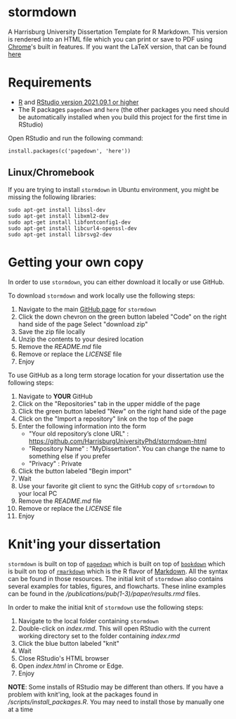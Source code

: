 # stormdown

A Harrisburg University Dissertation Template for R Markdown.
This version is rendered into an HTML file which you can print or save to PDF using [Chrome]()'s built in features.
If you want the LaTeX version, that can be found [here](https://github.com/HarrisburgUniversityPhd/stormdown-latex)

# Requirements

* [R](https://cran.rstudio.com) and [RStudio version 2021.09.1 or higher](https://www.rstudio.com/products/rstudio/download/#download)
* The R packages `pagedown` and `here` (the other packages you need should be automatically installed when you build this project for the first time in RStudio)

Open RStudio and run the following command:

```{r}
install.packages(c('pagedown', 'here'))
```
## Linux/Chromebook

If you are trying to install `stormdown` in Ubuntu environment, you might be missing the following libraries:

```{bash}
sudo apt-get install libssl-dev
sudo apt-get install libxml2-dev
sudo apt-get install libfontconfig1-dev
sudo apt-get install libcurl4-openssl-dev
sudo apt-get install librsvg2-dev
```

# Getting your own copy

In order to use `stormdown`, you can either download it locally or use GitHub.

To download `stormdown` and work locally use the following steps:

1. Navigate to the main [GitHub page](https://github.com/HarrisburgUniversityPhd/stormdown-html) for `stormdown`
2. Click the down chevron on the green button labeled "Code" on the right hand side of the page
   Select "download zip"
3. Save the zip file locally
4. Unzip the contents to your desired location
5. Remove the _README.md_ file
6. Remove or replace the _LICENSE_ file
7. Enjoy

To use GitHub as a long term storage location for your dissertation use the following steps:

01. Navigate to **YOUR** GitHub
02. Click on the "Repositories" tab in the upper middle of the page
03. Click the green button labeled "New" on the right hand side of the page
04. Click on the "Import a repository" link on the top of the page
05. Enter the following information into the form
    * "Your old repository’s clone URL" : https://github.com/HarrisburgUniversityPhd/stormdown-html
    * "Repository Name" : "MyDissertation".
      You can change the name to something else if you prefer
    * "Privacy" : Private
06. Click the button labeled "Begin import"
07. Wait
08. Use your favorite git client to sync the GitHub copy of `srtormdown` to your local PC
09. Remove the _README.md_ file
10. Remove or replace the _LICENSE_ file
11. Enjoy

# Knit'ing your dissertation

`stormdown` is built on top of [`pagedown`](https://pagedown.rbind.io) which is built on top of [`bookdown`](https://bookdown.org/yihui/bookdown) which is built on top of [`rmarkdown`](https://bookdown.org/yihui/rmarkdown) which is the R flavor of [Markdown](https://www.markdownguide.org/).
All the syntax can be found in those resources.
The initial knit of `stormdown` also contains several examples for tables, figures, and flowcharts.
These inline examples can be found in the _/publications/pub(1-3)/paper/results.rmd_ files.

In order to make the initial knit of `stormdown` use the following steps:

1. Navigate to the local folder containing `stormdown`
2. Double-click on _index.rmd_.
   This will open RStudio with the current working directory set to the folder containing _index.rmd_ 
3. Click the blue button labeled "knit"
4. Wait
5. Close RStudio's HTML browser
6. Open _index.html_ in Chrome or Edge.
4. Enjoy

**NOTE**: Some installs of RStudio may be different than others.
If you have a problem with knit'ing, look at the packages found in _/scripts/install_packages.R_.
You may need to install those by manually one at a time
